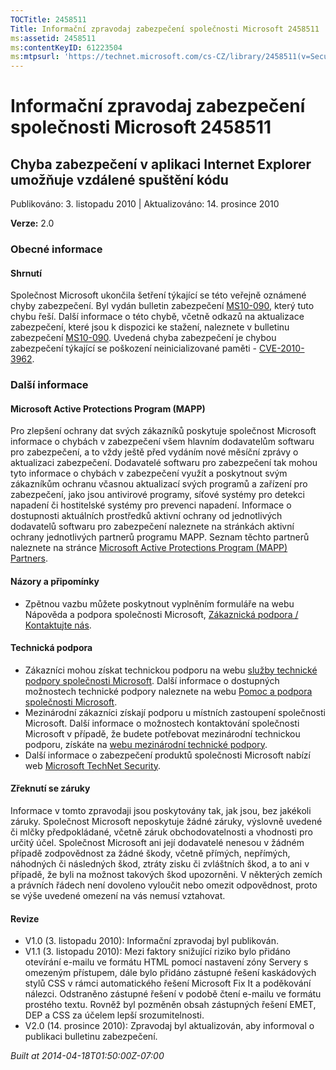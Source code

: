 ```yaml
---
TOCTitle: 2458511
Title: Informační zpravodaj zabezpečení společnosti Microsoft 2458511
ms:assetid: 2458511
ms:contentKeyID: 61223504
ms:mtpsurl: 'https://technet.microsoft.com/cs-CZ/library/2458511(v=Security.10)'
---
```


 

Informační zpravodaj zabezpečení společnosti Microsoft 2458511
==============================================================

Chyba zabezpečení v aplikaci Internet Explorer umožňuje vzdálené spuštění kódu
------------------------------------------------------------------------------

Publikováno: 3. listopadu 2010 | Aktualizováno: 14. prosince 2010

**Verze:** 2.0

### Obecné informace

#### Shrnutí

Společnost Microsoft ukončila šetření týkající se této veřejně oznámené chyby zabezpečení. Byl vydán bulletin zabezpečení [MS10-090](http://go.microsoft.com/fwlink/?linkid=206495), který tuto chybu řeší. Další informace o této chybě, včetně odkazů na aktualizace zabezpečení, které jsou k dispozici ke stažení, naleznete v bulletinu zabezpečení [MS10-090](http://go.microsoft.com/fwlink/?linkid=206495). Uvedená chyba zabezpečení je chybou zabezpečení týkající se poškození neinicializované paměti - [CVE-2010-3962](http://www.cve.mitre.org/cgi-bin/cvename.cgi?name=cve-2010-3962).

### Další informace

#### Microsoft Active Protections Program (MAPP)

Pro zlepšení ochrany dat svých zákazníků poskytuje společnost Microsoft informace o chybách v zabezpečení všem hlavním dodavatelům softwaru pro zabezpečení, a to vždy ještě před vydáním nové měsíční zprávy o aktualizaci zabezpečení. Dodavatelé softwaru pro zabezpečení tak mohou tyto informace o chybách v zabezpečení využít a poskytnout svým zákazníkům ochranu včasnou aktualizací svých programů a zařízení pro zabezpečení, jako jsou antivirové programy, síťové systémy pro detekci napadení či hostitelské systémy pro prevenci napadení. Informace o dostupnosti aktuálních prostředků aktivní ochrany od jednotlivých dodavatelů softwaru pro zabezpečení naleznete na stránkách aktivní ochrany jednotlivých partnerů programu MAPP. Seznam těchto partnerů naleznete na stránce [Microsoft Active Protections Program (MAPP) Partners](http://www.microsoft.com/security/msrc/mapp/partners.mspx).

#### Názory a připomínky

-   Zpětnou vazbu můžete poskytnout vyplněním formuláře na webu Nápověda a podpora společnosti Microsoft, [Zákaznická podpora / Kontaktujte nás](https://support.microsoft.com/common/survey.aspx?scid=sw;en;1257&amp;showpage=1&amp;ws=technet&amp;sd=tech).

#### Technická podpora

-   Zákazníci mohou získat technickou podporu na webu [služby technické podpory společnosti Microsoft](http://go.microsoft.com/fwlink/?linkid=21131). Další informace o dostupných možnostech technické podpory naleznete na webu [Pomoc a podpora společnosti Microsoft](http://support.microsoft.com/).
-   Mezinárodní zákazníci získají podporu u místních zastoupení společnosti Microsoft. Další informace o možnostech kontaktování společnosti Microsoft v případě, že budete potřebovat mezinárodní technickou podporu, získáte na [webu mezinárodní technické podpory](http://go.microsoft.com/fwlink/?linkid=21155).
-   Další informace o zabezpečení produktů společnosti Microsoft nabízí web [Microsoft TechNet Security](http://go.microsoft.com/fwlink/?linkid=21132).

#### Zřeknutí se záruky

Informace v tomto zpravodaji jsou poskytovány tak, jak jsou, bez jakékoli záruky. Společnost Microsoft neposkytuje žádné záruky, výslovně uvedené či mlčky předpokládané, včetně záruk obchodovatelnosti a vhodnosti pro určitý účel. Společnost Microsoft ani její dodavatelé nenesou v žádném případě zodpovědnost za žádné škody, včetně přímých, nepřímých, náhodných či následných škod, ztráty zisku či zvláštních škod, a to ani v případě, že byli na možnost takových škod upozorněni. V některých zemích a právních řádech není dovoleno vyloučit nebo omezit odpovědnost, proto se výše uvedené omezení na vás nemusí vztahovat.

#### Revize

-   V1.0 (3. listopadu 2010): Informační zpravodaj byl publikován.
-   V1.1 (3. listopadu 2010): Mezi faktory snižující riziko bylo přidáno otevírání e-mailu ve formátu HTML pomocí nastavení zóny Servery s omezeným přístupem, dále bylo přidáno zástupné řešení kaskádových stylů CSS v rámci automatického řešení Microsoft Fix It a poděkování nálezci. Odstraněno zástupné řešení v podobě čtení e-mailu ve formátu prostého textu. Rovněž byl pozměněn obsah zástupných řešení EMET, DEP a CSS za účelem lepší srozumitelnosti.
-   V2.0 (14. prosince 2010): Zpravodaj byl aktualizován, aby informoval o publikaci bulletinu zabezpečení.

*Built at 2014-04-18T01:50:00Z-07:00*
